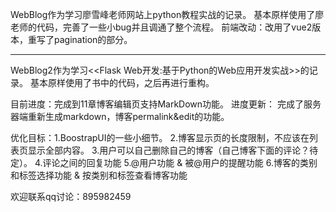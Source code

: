 WebBlog作为学习廖雪峰老师网站上python教程实战的记录。
基本原样使用了廖老师的代码，完善了一些小bug并且调通了整个流程。
前端改动：改用了vue2版本，重写了pagination的部分。
 
------------------------------------------------------------------------

WebBlog2作为学习<<Flask Web开发:基于Python的Web应用开发实战>>的记录。
基本原样使用了书中的代码，之后再进行重构。

目前进度：完成到11章博客编辑页支持MarkDown功能。
进度更新：
完成了服务器端重新生成markdown，博客permalink&edit的功能。

	
优化目标：1.BoostrapUI的一些小细节。
	 2.博客显示页的长度限制，不应该在列表页显示全部内容。
	 3.用户可以自己删除自己的博客（自己博客下面的评论？待定）。
	 4.评论之间的回复功能
	 5.@用户功能 & 被@用户的提醒功能
	 6.博客的类别和标签选择功能 & 按类别和标签查看博客功能

欢迎联系qq讨论：895982459
